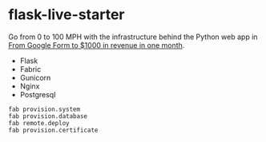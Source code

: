 # flask-live-starter

Go from 0 to 100 MPH with the infrastructure behind the Python web app in [From Google Form to $1000 in revenue in one month](https://blog.oldgeekjobs.com/from-google-form-to-1000-in-revenue-in-one-month-3f5cd75b6089).

- Flask
- Fabric
- Gunicorn
- Nginx
- Postgresql

```
fab provision.system
fab provision.database
fab remote.deploy
fab provision.certificate
```
